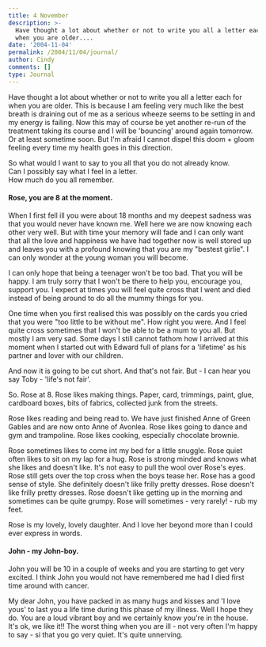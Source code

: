 ```yaml
---
title: 4 November
description: >-
  Have thought a lot about whether or not to write you all a letter each for
  when you are older....
date: '2004-11-04'
permalink: /2004/11/04/journal/
author: Cindy
comments: []
type: Journal
---
```


Have thought a lot about whether or not to write you all a letter each for when you are older. This is because I am feeling very much like the best breath is draining out of me as a serious wheeze seems to be setting in and my energy is failing. Now this may of course be yet another re-run of the treatment taking its course and I will be 'bouncing' around again tomorrow. Or at least sometime soon. But I'm afraid I cannot dispel this doom + gloom feeling every time my health goes in this direction.

So what would I want to say to you all that you do not already know.\
Can I possibly say what I feel in a letter.\
How much do you all remember.

#### Rose, you are 8 at the moment.

When I first fell ill you were about 18 months and my deepest sadness was that you would never have known me. Well here we are now knowing each other very well. But with time your memory will fade and I can only want that all the love and happiness we have had together now is well stored up and leaves you with a profound knowing that you are my "bestest girlie". I can only wonder at the young woman you will become.

I can only hope that being a teenager won't be too bad. That you will be happy. I am truly sorry that I won't be there to help you, encourage you, support you. I expect at times you will feel quite cross that I went and died instead of being around to do all the mummy things for you.

One time when you first realised this was possibly on the cards you cried that you were "too little to be without me". How right you were. And I feel quite cross sometimes that I won't be able to be a mum to you all. But mostly I am very sad. Some days I still cannot fathom how I arrived at this moment when I started out with Edward full of plans for a 'lifetime' as his partner and lover with our children.

And now it is going to be cut short. And that's not fair. But - I can hear you say Toby - 'life's not fair'.

So. Rose at 8. Rose likes making things. Paper, card, trimmings, paint, glue, cardboard boxes, bits of fabrics, collected junk from the streets.

Rose likes reading and being read to. We have just finished Anne of Green Gables and are now onto Anne of Avonlea. Rose likes going to dance and gym and trampoline. Rose likes cooking, especially chocolate brownie.

Rose sometimes likes to come int my bed for a little snuggle. Rose quiet often likes to sit on my lap for a hug. Rose is strong minded and knows what she likes and doesn't like. It's not easy to pull the wool over Rose's eyes. Rose still gets over the top cross when the boys tease her. Rose has a good sense of style. She definitely doesn't like frilly pretty dresses. Rose doesn't like frilly pretty dresses. Rose doesn't like getting up in the morning and sometimes can be quite grumpy. Rose will sometimes - very rarely! - rub my feet.

Rose is my lovely, lovely daughter. And I love her beyond more than I could ever express in words.

#### John - my John-boy.

John you will be 10 in a couple of weeks and you are starting to get very excited. I think John you would not have remembered me had I died first time around with cancer.

My dear John, you have packed in as many hugs and kisses and 'I love yous' to last you a life time during this phase of my illness. Well I hope they do. You are a loud vibrant boy and we certainly know you're in the house. It's ok, we like it!! The worst thing when you are ill - not very often I'm happy to say - si that you go very quiet. It's quite unnerving.
